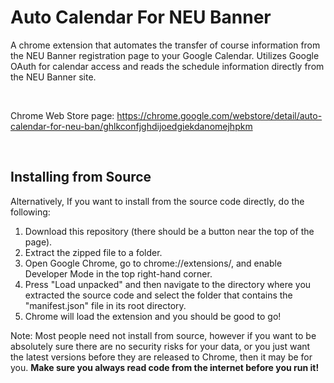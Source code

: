 # Auto Calendar For NEU Banner
A chrome extension that automates the transfer of course information from the NEU Banner registration page to your Google Calendar. Utilizes Google OAuth for calendar access and reads the schedule information directly from the NEU Banner site.

<br />

Chrome Web Store page: https://chrome.google.com/webstore/detail/auto-calendar-for-neu-ban/ghlkconfjghdijoedgiekdanomejhpkm

<br />

## Installing from Source

Alternatively, If you want to install from the source code directly, do the following:
1) Download this repository (there should be a button near the top of the page).
2) Extract the zipped file to a folder.
3) Open Google Chrome, go to chrome://extensions/, and enable Developer Mode in the top right-hand corner.
4) Press "Load unpacked" and then navigate to the directory where you extracted the source code and select the folder that contains the "manifest.json" file in its root directory.
5) Chrome will load the extension and you should be good to go!

Note: Most people need not install from source, however if you want to be absolutely sure there are no security risks for your data, or you just want the latest versions before they are released to Chrome, then it may be for you.
**Make sure you always read code from the internet before you run it!** 
